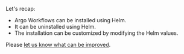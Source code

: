 Let's recap:

* Argo Workflows can be installed using Helm.
* It can be uninstalled using Helm.
* The installation can be customized by modifying the Helm values.

Please [let us know what can be improved](https://github.com/pipekit/argo-workflows-intro-course/issues).
